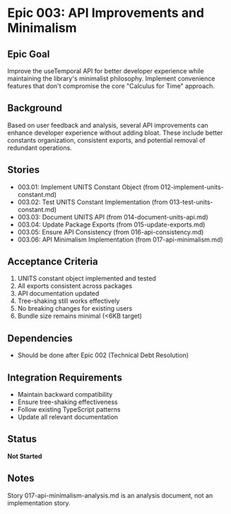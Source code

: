 # Epic 003: API Improvements and Minimalism

## Epic Goal
Improve the useTemporal API for better developer experience while maintaining the library's minimalist philosophy. Implement convenience features that don't compromise the core "Calculus for Time" approach.

## Background
Based on user feedback and analysis, several API improvements can enhance developer experience without adding bloat. These include better constants organization, consistent exports, and potential removal of redundant operations.

## Stories
- 003.01: Implement UNITS Constant Object (from 012-implement-units-constant.md)
- 003.02: Test UNITS Constant Implementation (from 013-test-units-constant.md)
- 003.03: Document UNITS API (from 014-document-units-api.md)
- 003.04: Update Package Exports (from 015-update-exports.md)
- 003.05: Ensure API Consistency (from 016-api-consistency.md)
- 003.06: API Minimalism Implementation (from 017-api-minimalism.md)

## Acceptance Criteria
1. UNITS constant object implemented and tested
2. All exports consistent across packages
3. API documentation updated
4. Tree-shaking still works effectively
5. No breaking changes for existing users
6. Bundle size remains minimal (<6KB target)

## Dependencies
- Should be done after Epic 002 (Technical Debt Resolution)

## Integration Requirements
- Maintain backward compatibility
- Ensure tree-shaking effectiveness
- Follow existing TypeScript patterns
- Update all relevant documentation

## Status
**Not Started**

## Notes
Story 017-api-minimalism-analysis.md is an analysis document, not an implementation story.